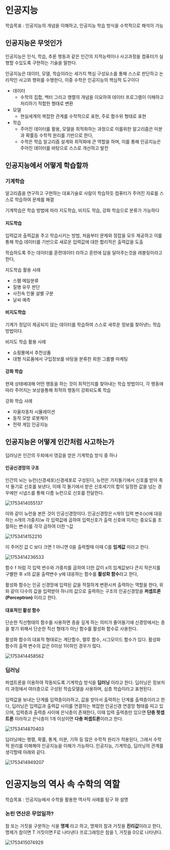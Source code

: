 # 인공지능

학습목표 : 인공지능의 개념을 이해하고, 인공지능 학습 방식을 수학적으로 해석이 가능

## 인공지능은 무엇인가

인공지능은 인식, 학습, 추론 행동과 같은 인간의 지적능력이나 사고과정을 컴퓨터가 실행할 수있도록 구현하는 기술을 말한다.

인공지능은 데이터, 모델, 학습이라는 세가지 핵심 구성요소를 통해 스스로 판단하고 논리적인 사고와 행위를 수행한다, 이중 수학은 인공지능의 핵심적 도구이다

* 데이터
  * 수학의 집합, 백터 그리고 행렬의 개념을 이요하여 데이터 프로그램이 이해하고 처리하기 적합한 형태로 변환
* 모델
  * 현실세계의 복잡한 관계를 수학적으로 표현, 주로 함수위 형태로 표현
* 학습
  * 주어진 데이터를 활용, 모델을 최적화하는 과정으로 이를위한 알고리즘은 미분과 확률등 수학적 원리를 기반으로 한다,
  * 수학은 학습 알고리즘 설계와 최적화에 큰 역할을 하며, 이를 통해 인공지능은 주어진 데이터를 바탕으로 스스로 개선하고 발전

## 인공지능에서 어떻게 학습할까

### 기계학습

알고리즘을 연구하고 구현하는 대표기술로 사람이 학습하듯 컴퓨터가 주어진 자료를 스스로 학습하여 문제를 해결

기계학습은 학습 방법에 따라 지도학습, 비지도 학습, 강화 학습으로 분류가 가능하다

#### 지도학습

입력값과 출력값을 주고 학습시키는 방법, 처음부터 문제와 정잡을 모두 제공하고 이를 통해 학습 데이터를 기반으로 새로운 입력값에 대한 합리적은 출력값을 도출

학습하도록 주는 데이터를 훈련데이터 라하고 훈련에 답을 달아주는것을 레블링이라고 한다,

지도학습 활용 사례

* 스팸 메일분류
* 질병 유무 판단
* 사진속 인물 설별 구분
* 날씨 예측

#### 비지도학습

기계가 정답이 제공되지 않는 데이터를 학습하여 스스로 새루운 정보를 찾아낸느 학습 방법이다.

비지도 학습 활용 사례

* 쇼핑몰에서 추천상품
* 대형 식료품에서 구입정보를 바탕을 분류한 회원 그룹별 마케팅

#### 강화 학습

현재 상태에대해 어떤 행동을 하는 것이 최적인지를 찾아내는 학습 방법이다, 각 행동에 따라 주어지는 보상을통해 최적의 행동이 강화되도록 학습

강화 학습 사례

* 자율자동차 시뮬레이션
* 동작 모방 로봇제어
* 전략 게임 인공지능

## 인공지능은 어떻게 인간처럼 사고하는가

딥러닝은 인간의 두퇴에서 영감을 얻은 기계학습 방식 중 하나

#### 인공신경망의 구조

인간의 뇌는 뉴런(신경세포)신경세포로 구성된다, 뉴런은 가지돌기에서 신호를 받아 축삭 돌기로 신호를 보낸다, 이때 각 돌기에서 받은 신호세기의 합이 일정한 값을 넘는 경우에만 시냅스를 통해 다름 뉴런으로 신호를 전달한다.

![1753414055137](image/1.인공지능/1753414055137.png)

이와 같이 뉴런을 본뜬 것이 인공신경망이다. 인공신경망은 n개의 입력 변수(x)에 대응하는 n개의 가중치(w 각 입력값에 곱하여 입력신호가 출력 신호에 미치는 중요도를 조절하는 변수)를 각각 곱하여 더한ㄱ값

![1753414152210](image/1.인공지능/1753414152210.png)

이 주어진 값 C 보다 크면 1 아니면 0을 출력할때 이때 C를 **임계값** 이라고 한다.

![1753414236533](image/1.인공지능/1753414236533.png)

함수 f 처럼 각 입력 번수와 가중치를 곱하여 더한 값이 x의 임계값보다 큰지 작은지를 구별한 후 x의 값을 출력변수 y에 대응하는 함수를 **활성화 함수**라고 한다,

활성화 함수는 인공 신경망에 입력된 값을 적절하게 변환시켜 출력하는 역할을 한다, 위와 같이 다수의 값을 입력받아 하나의 값으로 출력하는 구조의 인공신경망을 **퍼셉트론(Perceptron)** 이라고 한다.

#### 대표적인 활성 함수

단순한 직선형태의 함수를 사용하면 층을 깊게 하는 의미가 줄어들기에 신경망에서는 층을 쌓기 위해서 단순한 직선 형태가 아닌 함수를 활성화 함수로 사용한다.

활성화 함수의 대표적 형태로는 계단함수, 렐루 함수, 시그모이드 함수가 있다. 활성화 함수의 출력 변수의 값은 0이상 1이하인 경우가 많다.

![1753414458562](image/1.인공지능/1753414458562.png)

### 딥러닝

퍼셉트론을 이용하여 작동되도록 기계학습 방식을 **딥러닝** 이라고 한다. 딥러닝은 정보처리 과정에서 여러층으로 구성된 학습모델을 사용하며, 심층 학습이라고 표현된다.

입력값을 보내는 단계를 입력층이라하고, 값을 받아서 출력하는 단계를 출력층이라고 한다, 딥러닝은 입력값과 출력값 사이를 연결하는 복잡한 인공신경 연결망 형태를 띠고 있으며, 입력층과 출력층 사이에 은닉층이 존재한다, 이때 입력 출력층만 있으면 **단층 펏셉트론** 이라하고 은닉층이 1개 이상이면 **다층 퍼셉트론**이라고 한다.

![1753414870403](image/1.인공지능/1753414870403.png)

딥러닝에는 행렬, 확률, 통계, 미분, 기하 등 많은 수학적 원리가 적용된다, 그래서 수학적 원리를 이해해야 인공지능을 이해가 가능하다. 인공지능, 기계학습, 딥러닝의 관계를 생각할때 아래와 같다.

![1753414949207](image/1.인공지능/1753414949207.png)


# 인공지능의 역사 속 수학의 역할

학습목표 : 인공지능에서 수학을 활용한 역사적 사례를 탐구 와 설명

### 논린 연산은 무었일까?

참 또는 거짓을 구분하는 식을 **명제** 라고 하고, 명제의 참과 거짓을 **진리값**이라고 한다, 명제가 참이면 T 거짓이면 F로 나타낸다 프로그래밍은 참을 1, 거짓을 0으로 나타낸다.

![1753415074929](image/1.인공지능/1753415074929.png)
